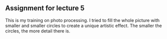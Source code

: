 ## Assignment for lecture 5
This is my training on photo processing. I tried to fill the whole picture with smaller and smaller circles to create a unique artistic effect. The smaller the circles, the more detail there is.

